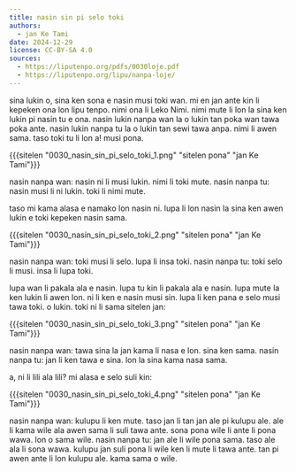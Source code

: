 ```yaml
---
title: nasin sin pi selo toki
authors:
  - jan Ke Tami
date: 2024-12-29
license: CC-BY-SA 4.0
sources:
  - https://liputenpo.org/pdfs/0030loje.pdf
  - https://liputenpo.org/lipu/nanpa-loje/
---
```

sina lukin o, sina ken sona e nasin musi toki wan. mi en jan ante kin li kepeken ona lon lipu tenpo. nimi ona li Leko Nimi. nimi mute li lon la sina ken lukin pi nasin tu e ona. nasin lukin nanpa wan la o lukin tan poka wan tawa poka ante. nasin lukin nanpa tu la o lukin tan sewi tawa anpa. nimi li awen sama. taso toki tu li lon a! musi pona.

{{{sitelen "0030_nasin_sin_pi_selo_toki_1.png" "sitelen pona" "jan Ke Tami"}}}

nasin nanpa wan: nasin ni li musi lukin. nimi li toki mute.
nasin nanpa tu: nasin musi li ni lukin. toki li nimi mute.



taso mi kama alasa e namako lon nasin ni. lupa li lon nasin la sina ken awen lukin e toki kepeken nasin sama.

{{{sitelen "0030_nasin_sin_pi_selo_toki_2.png" "sitelen pona" "jan Ke Tami"}}}

nasin nanpa wan: toki musi li selo. lupa li insa toki.
nasin nanpa tu: toki selo li musi. insa li lupa toki.

lupa wan li pakala ala e nasin. lupa tu kin li pakala ala e nasin. lupa mute la ken lukin li awen lon. ni li ken e nasin musi sin. lupa li ken pana e selo musi tawa toki. o lukin. toki ni li sama sitelen jan:

{{{sitelen "0030_nasin_sin_pi_selo_toki_3.png" "sitelen pona" "jan Ke Tami"}}}

nasin nanpa wan: tawa sina la jan kama li nasa e lon. sina ken sama.
nasin nanpa tu: jan li ken tawa e sina. lon la sina kama nasa sama.

a, ni li lili ala lili? mi alasa e selo suli kin:

{{{sitelen "0030_nasin_sin_pi_selo_toki_4.png" "sitelen pona" "jan Ke Tami"}}}

nasin nanpa wan: kulupu li ken mute. taso jan li tan jan ale pi kulupu ale. ale li kama wile ala awen sama li suli tawa ante. sona pona wile li ante li pona wawa. lon o sama wile.
nasin nanpa tu: jan ale li wile pona sama. taso ale ala li sona wawa. kulupu jan suli pona li wile ken li mute li tawa ante. tan pi awen ante li lon kulupu ale. kama sama o wile.
